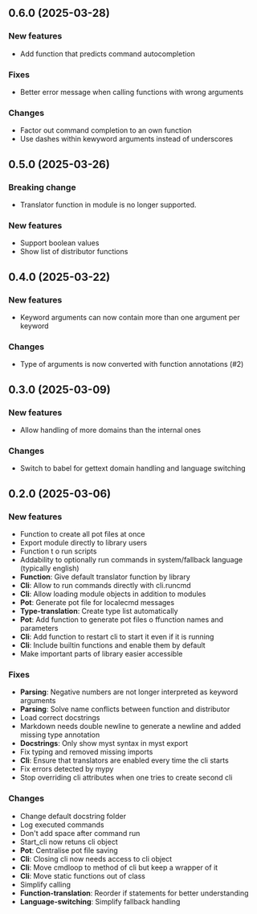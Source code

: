 ## 0.6.0 (2025-03-28)

### New features

- Add function that predicts command autocompletion

### Fixes

- Better error message when calling functions with wrong arguments

### Changes

- Factor out command completion to an own function
- Use dashes within kewyword arguments instead of underscores

## 0.5.0 (2025-03-26)

### Breaking change

- Translator function in module is no longer supported.

### New features

- Support boolean values
- Show list of distributor functions

## 0.4.0 (2025-03-22)

### New features

- Keyword arguments can now contain more than one argument per keyword

### Changes

- Type of arguments is now converted with function annotations (#2)

## 0.3.0 (2025-03-09)

### New features

- Allow handling of more domains than the internal ones

### Changes

- Switch to babel for gettext domain handling and language switching

## 0.2.0 (2025-03-06)

### New features

- Function to create all pot files at once
- Export module directly to library users
- Function t o run scripts
- Addability to optionally run commands in system/fallback language (typically english)
- **Function**: Give default translator function by library
- **Cli**: Allow to run commands directly with cli.runcmd
- **Cli**: Allow loading module objects in addition to modules
- **Pot**: Generate pot file for localecmd messages
- **Type-translation**: Create type list automatically
- **Pot**: Add function to generate pot files o ffunction names and parameters
- **Cli**: Add function to restart cli to start it even if it is running
- **Cli**: Include builtin functions and enable them by default
- Make important parts of library easier accessible

### Fixes

- **Parsing**: Negative numbers are not longer interpreted as keyword arguments
- **Parsing**: Solve name conflicts between function and distributor
- Load correct docstrings
- Markdown needs double newline to generate a newline and added missing type annotation
- **Docstrings**: Only show myst syntax in myst export
- Fix typing and removed missing imports
- **Cli**: Ensure that translators are enabled every time the cli starts
- Fix errors detected by mypy
- Stop overriding cli attributes when one tries to create second cli

### Changes

- Change default docstring folder
- Log executed commands
- Don't add space after command run
- Start_cli now retuns cli object
- **Pot**: Centralise pot file saving
- **Cli**: Closing cli now needs access to cli object
- **Cli**: Move cmdloop to method of cli but keep a wrapper of it
- **Cli**: Move static functions out of class
- Simplify calling
- **Function-translation**: Reorder if statements for better understanding
- **Language-switching**: Simplify fallback handling
